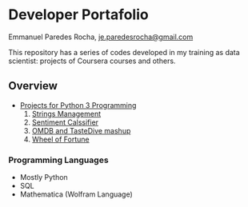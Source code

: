 # Developer Portafolio
Emmanuel Paredes Rocha, [je.paredesrocha@gmail.com](mailto:je.paredesrocha@gmail.com)

This repository has a series of codes developed in my training as data scientist: projects of Coursera courses and others.

## Overview
*  [Projects for Python 3 Programming](/../../../Projects-for-Python3Programming)
    1.  [Strings Management](/../../../Projects-for-Python3Programming/blob/main/Project1_StringsManagement.ipynb)
    2.  [Sentiment Calssifier](/../../../Projects-for-Python3Programming/blob/main/Project2_SentimentsClassifier.ipynb)
    3.  [OMDB and TasteDive mashup](/../../../Projects-for-Python3Programming/blob/main/Project3_OMDB-TasteDive-Mashup.ipynb)
    4.  [Wheel of Fortune](/../../../Projects-for-Python3Programming/blob/main/Project4_WheelOfFortune.ipynb)


### Programming Languages
*  Mostly Python
*  SQL
*  Mathematica (Wolfram Language)
